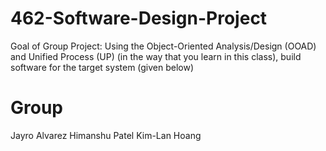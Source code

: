 # 462-Software-Design-Project
Goal of Group Project: Using the Object-Oriented Analysis/Design (OOAD) and Unified Process (UP) (in the way that you learn in this class), build software for the target system (given below)

# Group 
Jayro Alvarez
Himanshu Patel
Kim-Lan Hoang
